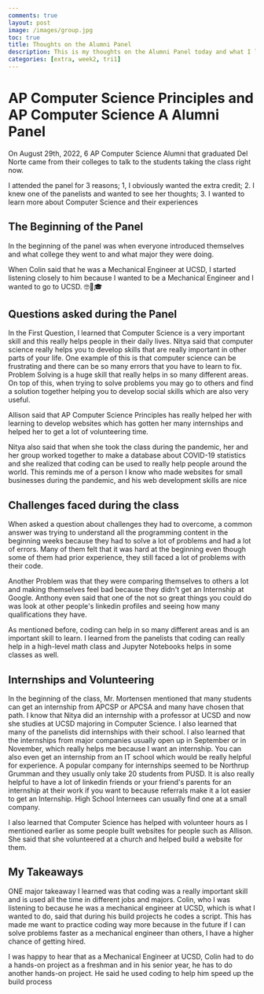 ```yaml
---
comments: true
layout: post
image: /images/group.jpg
toc: true
title: Thoughts on the Alumni Panel
description: This is my thoughts on the Alumni Panel today and what I learned from it
categories: [extra, week2, tri1]
---
```


# AP Computer Science Principles and AP Computer Science A Alumni Panel

On August 29th, 2022, 6 AP Computer Science Alumni that graduated Del Norte came from their colleges to talk to the students taking the class right now.

I attended the panel for 3 reasons; 1, I obviously wanted the extra credit; 2. I knew one of the panelists and wanted to see her thoughts; 3. I wanted to learn more about Computer Science and their experiences

## The Beginning of the Panel

In the beginning of the panel was when everyone introduced themselves and what college they went to and  what major they were doing.

When Colin said that he was a Mechanical Engineer at UCSD, I started listening closely to him because I wanted to be a Mechanical Engineer and I wanted to go to UCSD. 🤓🔧🎓

## Questions asked during the Panel

In the First Question, I learned that Computer Science is a very important skill and this really helps people in their daily lives. Nitya said that computer science really helps you to develop skills that are really important in other parts of your life. One example of this is that computer science can be frustrating and there can be so many errors that you have to learn to fix. Problem Solving is a huge skill that really helps in so many different areas. On top of this, when trying to solve problems you may go to others and find a solution together helping you to develop social skills which are also very useful.

Allison said that AP Computer Science Principles has really helped her with learning to develop websites which has gotten her many internships and helped her to get a lot of volunteering time. 

Nitya also said that when she took the class during the pandemic, her and her group worked together to make a database about COVID-19 statistics and she realized that coding can be used to really help people around the world. This reminds me of a person I know who made websites for small businesses during the pandemic, and his web development skills are nice

## Challenges faced during the class

When asked a question about challenges they had to overcome, a common answer was trying to understand all the programming content in the beginning weeks because they had to solve a lot of problems and had a lot of errors. Many of them felt that it was hard at the beginning even though some of them had prior experience, they still faced a lot of problems with their code.

Another Problem was that they were comparing themselves to others a lot and making themselves feel bad because they didn't get an Internship at Google. Anthony even said that one of the not so great things you could do was look at other people's linkedin profiles and seeing how many qualifications they have.

As mentioned before, coding can help in so many different areas and is an important skill to learn. I learned from the panelists that coding can really help in a high-level math class and Jupyter Notebooks helps in some classes as well.

## Internships and Volunteering

In the beginning of the class, Mr. Mortensen mentioned that many students can get an internship from APCSP or APCSA and many have chosen that path. I know that Nitya did an internship with a professor at UCSD and now she studies at UCSD majoring in Computer Science. I also learned that many of the panelists did internships with their school. I also learned that the internships from major companies usually open up in September or in November, which really helps me because I want an internship. You can also even get an internship from an IT school which would be really helpful for experience. A popular company for internships seemed to be Northrup Grumman and they usually only take 20 students from PUSD. It is also really helpful to have a lot of linkedin friends or your friend's parents for an internship at their work if you want to because referrals make it a lot easier to get an Internship. High School Internees can usually find one at a small company.

I also learned that Computer Science has helped with volunteer hours as I mentioned earlier as some people built websites for people such as Allison. She said that she volunteered at a church and helped build a website for them. 

## My Takeaways

ONE major takeaway I learned was that coding was a really important skill and is used all the time in different jobs and majors. Colin, who I was listening to because he was a mechanical engineer at UCSD, which is what I wanted to do, said that during his build projects he codes a script. This has made me want to practice coding way more because in the future if I can solve problems faster as a mechanical engineer than others, I have a higher chance of getting hired.

I was happy to hear that as a Mechanical Engineer at UCSD, Colin had to do a hands-on project as a freshman and in his senior year, he has to do another hands-on project. He said he used coding to help him speed up the build process
